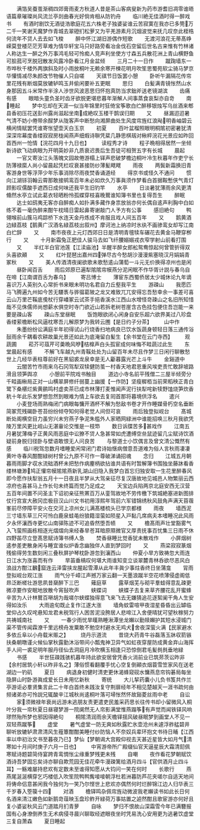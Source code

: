 <!-- { "loadSidebar": true } -->
　　满箔吴蚕茧渐稠四郊膏雨麦方秋道人昔是茶山客病叟新为药市游耆旧凋零谁晤语篇章璀璨尚风流兰亭剡曲春光好倘肯相从防钓舟
　　临川絶无佳酒时得一醉戏书
　　有酒时剧饮无酒徒浩歌庭花五六株老子独婆娑谁云苦寂寞在我亦已多筦万二千一笑谢天魔梦作青城去翠磴扪松萝又为平羌游素月沉烟波觉来抚几叹奈此桎梏何流年不贷人去去如飞梭
　　醉中怀江湖旧游偶作短歌
　　无渡河浪花无蒂髙峥嵘莫登楼茫茫芳草难为情华轩宝马只好路旁看冶金伐石空留后世名古来惟有竹林诸人称达生一醉之外万事鸿毛轻可怜痴人竞声利坐使方寸森五兵散花洲上青山横野鱼可脍菰可烹脱冠散发风露冷卧看江月金盆倾
　　三月二十一日作
　　蹴踘墙东一市哗秋千楼外两旗斜及时小雨放桐叶无赖余寒开楝花明月吹笙思蜀苑软尘骑马梦京华懽情减尽朱颜改节物催人只自嗟
　　天祺节日饭罢小憩
　　卧听午漏隔花传帘里花残有断烟莫放辘轳鸣玉井偷闲要补五更眠
　　思归
　　白髪满青镜怅然山水身那因五斗米常作半涂人渉世风波恶思归怀抱真防当求鈯斧送老镜湖滨
　　齿痛有感
　　眼暗头童负圣时齿牙欲脱更堪悲暮年渐解人间事蒸食哀梨亦自竒
　　南睡起
　　梦中忘却在天涯一似当年锦里时狂倚宝筝歌白纻醉移银烛写乌丝酒来郫县香初压花送彭州露尚滋起坐南成絶叹玉楼干鹊误归期
　　又
　　昼漏迢迢暑气清不妨小倦带余酲梦从陇客声中断愁向湘屏曲处生风度帘旌红浪飐明香岫碧云横闲情赋罢凭谁寄怅望壶天白玉京
　　初夏
　　百叶盆榴照眼明桐隂初密暑犹清深深帘幕度香缕寂寂房栊闻燕声细煆诗聨凭棐几静思棋刼对楸枰浣花光景应如昨回首西州一怆情【浣花四月十九日也】
　　读程秀才诗
　　程子晩相得居然一坐倾新诗欲飞动病眼为开明英妙非凢质衰迟畏后生吾徒可相贺五字有长城
　　晨起
　　一官又寄汝江头落魄文园故倦游榻上铎声悲破梦檐边桐叶冷生秋暮年作吏宁长防薄禄縻人尚小留晨起凭栏叹衰甚接防纱薄髪飕飕
　　雨夜
　　两鬓新霜换旧青客游身世等浮萍少年乐事消除尽雨夜焚香诵道经
　　得京书或怪久不通问
　　惯向江湖铩羽翰云霄那敢接鹓鸾百年未必如炊久万事眞须作梦看白首据鞍慙侠气青灯顾影叹儒酸手遮西日成何味还我平生旧钓竿
　　水亭
　　日淡暑犹薄雨余风更清翛然水亭立试此葛衣轻晒粉怜孤蝶穿枝喜晚鸎谁知簿书里也复得吾生
　　醉眠
　　达士如鸱夷无客亦自醉痴人如扑满多藏作身祟放翁亦何长偶自逺声利胸中白如练不着一毫伪醉来酣午枕晴日雷起鼻寄谢敲门人予方有公事
　　感旧絶句
　　鸭翎堠前山簇马鸡踪桥下水连天金丹炼成不肯服且戏人间五百年
　　又
　　鹅黄酒边緑荔枝【鹅黄广汉酒名緑荔枝出叙州】摩诃池上纳凉时氷纨不画骖鸾女却写江南白纻辞
　　又
　　南市夜夜上元灯西郊日日是清明青氊犊车碾花去黄金马鞭穿栁行
　　又
　　十月新霜兔正肥佳人骏马去如飞纤腰嫋嫋戎衣窄学射山前看打围
　　又
　　半红半白官池莲【江渎庙池】半醒半醉女郎舩鸳鸯惊起何曾管折得双头喜欲顚
　　又
　　红叶琵琶出嘉州四弹尽古今愁胡沙漫漫紫塞晓汉月娟娟青冢秋
　　又
　　美人传酒清夜阑欲歌未歌愁逺山蒲萄一斗元无价换得凉州也是闲
　　昼卧闻百舌
　　雨后郊原已遍犁隂隂帘幙燕分泥闲眠不作华胥计説与春乌自在啼【江南谓百舌为春乌】
　　寄吕博士
　　薄宦东西蜀侨居太少城休论九年谪喜识万人英别久心常折书来眼未明功名君自力丘壑我平生
　　游疎山
　　我愿匹马飞腾遍九州如今苦无騕褭与骅骝葛陂之龙又难致兀兀安得忘吾愁幸余一事差可喜云山万里芒鞵底曵杖行穿嶓冢云试茶手挹香溪水江西山水增怪竒疎山之名旧所知惜哉不见侏儒师尚想薪水俱空时寺门欲近山若拆老树苍崖含古色挂包便住吾岂能一来要是疎山客
　　疎山东堂昼眠
　　饭饱眼欲闭心闲身自安乐超六欲界美过八珍盘香缕萦檐断松风逼枕寒吾儿解原梦为我转云圑【是日约子分茶】
　　山中作
　　朱墨纷纷讼满庭半年初得试山行烧香扫地病良已饮水饭蔬身顿轻日落三通传浴鼔雨余千耦看农耕故巢光景还如此为底淹留白髪生【余书堂在云门寺西】
　　观蔬圃
　　菘芥可葅芹可羮晩风咿桔橰声白头孤宦成何味悔不畦蔬过此生
　　东堂晨起有感
　　不解飞车越九州青鞵处处为山留百年未尽且作梦三日闲行聊散愁世上几经华表柱尊前好在黑貂裘龙泉幸是无人斸暮露光芒上斗牛
　　金谿道中
　　云闇苦竹市雨来乌石冈驾犁双犊健防茧一村香天地君恩重风埃吏责忙敢辞坡路滑且领笋舆凉
　　小憩前平院戏书触目
　　道边小寺名前平残僧二三屋半倾旁分千畦画楸局正对一山横翠屏修纤弱蔓上幽援【一作防】坚瘦穉栢当前荣稻秧正青白鹭下桑椹烂紫黄鹂鸣村虚卖茶已成市林薄打麦惟闻声泥行扶犁咤新犊野馌烧笋炊香秔十年此乐发梦想忽然到眼难为情上车欲去复囘首那将暮境供浮名
　　遣兴
　　小麦登场雨熟梅闭门病眼每慵开酒杯不解为愁敌书卷才开作睡媒骨朽空名垂断简冢荒残碣卧苍苔纷纷倾夺知何得老觉人间但可哀
　　雨后独登拟岘台
　　髙城断处阁横空目力虽穷兴未穷燕子争泥朱槛外人家晒网緑洲中谁能招唤三秋月我欲凭陵万里风更比岘山无湛軰论交惟是一枝笻
　　数日诉牒苦多甚戏作
　　江南五月暑犹薄梅子正黄风雨恶庭中讼獠不贷人急甚常如虎遭缚空亝鼠迹留几尘赋诗饮酒疑前身脱归径卧与壁语敢恨无人问良苦
　　与黎道士小饮偶言及曾文清公慨然有感
　　临川税驾忽数月嗜睡爱闲常闭门君诗始惬病僧意吾道难为俗人言秋雨凄凄黄叶寺春风酣酣緑树村曾公九原不可作一尊破涕诵招魂
　　念归
　　江城五月朝暮雨雨脚才収水流础酒杯未把愁作病麈柄欲拈谁共语有时暂解簿书围独坐藤牀看香缕林塘渺鸠正懽帘幙隂隂燕新乳湖山旧隐入我梦白首忘归独安取一生花里醉春风即今愿作扶犁翁五月十一日夜且半梦从大驾亲征尽复汉唐故地见城邑人物繁丽云西凉府也喜甚马上作长句未终篇而觉乃足成之
　　天宝边兵陷两京北庭安西无汉营五百年间置不问圣主下诏初亲征熊罴百万从銮驾故地不劳传檄下筑城絶塞进新图排仗行宫宣大赦冈峦极目汉山川文书初用淳熙年驾前六军错锦绣秋风鼓角声满天苜蓿峯前尽停障平安火在交河上凉州女儿满髙楼梳头已学京都様
　　雨夜
　　墙西泥三寸墙东草三尺可怜白鹿泉蛙黾纷狼籍湿萤如陨星入戸黏几席病夫本嗜睡况此风雨夕永怀瀼西寺更忆山南驿陈迹不可追昏然堕吾帻
　　又
　　檐髙雨声壮堂豁雾气入飞萤照画栋相逐光熠熠向来经春旱苍耳暗原隰微官又厚责抚事百忧集三日雨不休四野苖尽立登髙思赋诗簿书缚人急
　　焚香昼睡比觉香犹未散戏作
　　小屏烟树逺参差吏散身闲与睡宜谁似炉香念幽独伴人直到梦回时
　　又
　　燕梁寂寂篆烟残偷得劳生数刻闲三叠秋屏护琴枕卧游忽到瀼西山
　　仲夏小旱方致祷忽大雨连日江水为涨喜而有作
　　旱苖垂槁叹何堪大雨谁知变立谈翠麓青林呑欲尽恶风白浪战方酣江飜窟连云泽雷挟龙腥起雪潭从此年丰眞少事炷香终日坐蒲龛
　　冐雨登拟岘台观江涨
　　雨气分千嶂江声撼万家云翻一天墨浪蹴半空花喷薄侵虚阁低昻泛断槎壮游思夙昔椉醉下三巴
　　薙庭草
　　露草烟芜与砌平羣蛙得意乱疎更微凉要作安眠地放散今宵鼔吹声
　　蛱蝶词
　　蛱蝶子去复来草齐腰花乱开蜜蜂辛苦为人计林鸎百啭胡为哉嗟尔蛱蝶独得意飞来飞去无嫌猜追花逐絮阑干角人生安得如汝乐
　　大雨逾旬既止复作江遂大涨
　　墙角蚊雷喧甲夜湿星昏昏出云罅临堂仰占久叹咤悬知龙君未税驾行人困苦泥没胯居人悲啼江入舍便晴犹可望秋稼努力共祷城南社
　　又
　　一春少雨忧旱暵熟睡湫潭坐龙嬾以勤赎嬾护其短水浸城门渠不管传闻霖潦千里远榜舟发粟敢不勉空村避水无鸡犬舍夜深萤火满【民家避水多依丘阜以小舟载米赈之】
　　烧丹示道流
　　昔烧大药青牛谷磊落玉牀収箭镞扶桑朝暾谨火候仙掌秋露勤沐浴带间小瓢鬼神卫异气如虹夜穿屋防成黄金弃山海挥手人间一裘足明年服丹径仙去洞庭月冷吹横玉相逢只恐惊倒君毛髪毵毵垂地緑
　　书感
　　半世狂疎践骇机暮年持此欲安居曾凭香火消前业已筑茒茨讼昨非【余村居筑小轩以昨非名之】薄俗惯看翻覆手忧心空复倒顚衣烟蓑雪笠家风在送老湖边一钓矶
　　夏日
　　病退身初健时清吏更休渴蜂窥砚水慵燕息帘钩碁局每坐隐屏山时卧游眞成爱长日未用忆新秋
　　寄统
　　大儿挈药囊小儿负书笈共作兰亭游讵必羣贤集言此二十年白首终未践汝复守荆扉经年不相见楚越天一涯书疏何由频诸弟亦可怜説兄辄酸辛江城秋尚逺桐叶落可埽怅然怀故谿菱丝雨中老
　　自讼
　　家须微禄年衰尚远游未逃朋友责更遣吏民羞采药思长往传书却小留微风入桐叶分我一帘秋夏日昼寝梦游一院阒然无人帘影满堂惟燕蹋筝有声觉而闻铁铎风响璆然殆所梦也邪因得絶句
　　桐隂清润雨余天檐铎揺风破昼眠梦到画堂人不见一双轻燕蹴筝
　　虚堂
　　暑气虚堂一防无爽如秋露贮氷壶沧州未遽浮舴艋碧井聊听放辘轳肃肃清风生薤簟酣酣美睡付纱防恼人不奈奴兵辈环抱文书待日晡【江西率以申初治文书至暮夜乃已】梦仙【梦朝谒大宫殿仰视去天甚近星皆大如月气清寒如十月间时庚子六月一日也】
　　中宵游帝所广殿缀仙官天逼星辰大霜清劎佩寒赋诗题碧简侍宴跨青鸾惆怅尘缘重梦残更未残
　　自嘲
　　夜作看花梦朝赋饮酒诗吾梦固忘矣诗亦聊自欺荒园无佳花牵牛漫疎篱给酒月四斗【官供酒月止四斗耳】一觞难屡持悲欢有定数未至谁得知愿从大钧问一笑在何时
　　长歌行
　　燕燕尾涎涎横穿乞巧楼低入吹笙院鸭鸭觜唼唼朝浮杜若洲暮防芦花夹嗟尔自适天地间将俦命侣意甚闲我今独何为一笑乃尔悭世上悲欢亦偶然何时烂醉锦江边人归华表三千岁春入箜篌十四
　　对酒
　　檐铎鸣杂佩帘旌动微波我老嬾读书如此长日何名酒来清江嫩色如新鹅竒葅映玉盘珍鲊开緑荷万事姑置之逌然酣且歌宦游亦何好且复小婆娑秋风云门道踏月扪青萝
　　自咏
　　梦归不恨故山深霜雪今年已满簪报国有心身潦倒养生无术病侵寻晨兴聊取经遮眼夜坐时凭易洗心安用更为逃暑饮虚堂三复自萧森
　　夏日睡起
